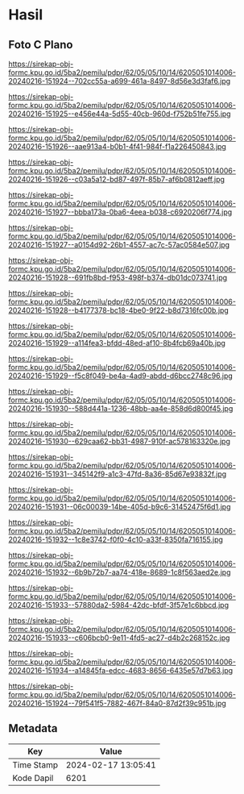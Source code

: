 # Hasil

## Foto C Plano

https://sirekap-obj-formc.kpu.go.id/5ba2/pemilu/pdpr/62/05/05/10/14/6205051014006-20240216-151924--702cc55a-a699-461a-8497-8d56e3d3faf6.jpg

https://sirekap-obj-formc.kpu.go.id/5ba2/pemilu/pdpr/62/05/05/10/14/6205051014006-20240216-151925--e456e44a-5d55-40cb-960d-f752b51fe755.jpg

https://sirekap-obj-formc.kpu.go.id/5ba2/pemilu/pdpr/62/05/05/10/14/6205051014006-20240216-151926--aae913a4-b0b1-4f41-984f-f1a226450843.jpg

https://sirekap-obj-formc.kpu.go.id/5ba2/pemilu/pdpr/62/05/05/10/14/6205051014006-20240216-151926--c03a5a12-bd87-497f-85b7-af6b0812aeff.jpg

https://sirekap-obj-formc.kpu.go.id/5ba2/pemilu/pdpr/62/05/05/10/14/6205051014006-20240216-151927--bbba173a-0ba6-4eea-b038-c6920206f774.jpg

https://sirekap-obj-formc.kpu.go.id/5ba2/pemilu/pdpr/62/05/05/10/14/6205051014006-20240216-151927--a0154d92-26b1-4557-ac7c-57ac0584e507.jpg

https://sirekap-obj-formc.kpu.go.id/5ba2/pemilu/pdpr/62/05/05/10/14/6205051014006-20240216-151928--691fb8bd-f953-498f-b374-db01dc073741.jpg

https://sirekap-obj-formc.kpu.go.id/5ba2/pemilu/pdpr/62/05/05/10/14/6205051014006-20240216-151928--b4177378-bc18-4be0-9f22-b8d7316fc00b.jpg

https://sirekap-obj-formc.kpu.go.id/5ba2/pemilu/pdpr/62/05/05/10/14/6205051014006-20240216-151929--a114fea3-bfdd-48ed-af10-8b4fcb69a40b.jpg

https://sirekap-obj-formc.kpu.go.id/5ba2/pemilu/pdpr/62/05/05/10/14/6205051014006-20240216-151929--f5c8f049-be4a-4ad9-abdd-d6bcc2748c96.jpg

https://sirekap-obj-formc.kpu.go.id/5ba2/pemilu/pdpr/62/05/05/10/14/6205051014006-20240216-151930--588d441a-1236-48bb-aa4e-858d6d800f45.jpg

https://sirekap-obj-formc.kpu.go.id/5ba2/pemilu/pdpr/62/05/05/10/14/6205051014006-20240216-151930--629caa62-bb31-4987-910f-ac578163320e.jpg

https://sirekap-obj-formc.kpu.go.id/5ba2/pemilu/pdpr/62/05/05/10/14/6205051014006-20240216-151931--345142f9-a1c3-47fd-8a36-85d67e93832f.jpg

https://sirekap-obj-formc.kpu.go.id/5ba2/pemilu/pdpr/62/05/05/10/14/6205051014006-20240216-151931--06c00039-14be-405d-b9c6-31452475f6d1.jpg

https://sirekap-obj-formc.kpu.go.id/5ba2/pemilu/pdpr/62/05/05/10/14/6205051014006-20240216-151932--1c8e3742-f0f0-4c10-a33f-8350fa716155.jpg

https://sirekap-obj-formc.kpu.go.id/5ba2/pemilu/pdpr/62/05/05/10/14/6205051014006-20240216-151932--6b9b72b7-aa74-418e-8689-1c8f563aed2e.jpg

https://sirekap-obj-formc.kpu.go.id/5ba2/pemilu/pdpr/62/05/05/10/14/6205051014006-20240216-151933--57880da2-5984-42dc-bfdf-3f57e1c6bbcd.jpg

https://sirekap-obj-formc.kpu.go.id/5ba2/pemilu/pdpr/62/05/05/10/14/6205051014006-20240216-151933--c606bcb0-9e11-4fd5-ac27-d4b2c268152c.jpg

https://sirekap-obj-formc.kpu.go.id/5ba2/pemilu/pdpr/62/05/05/10/14/6205051014006-20240216-151934--a14845fa-edcc-4683-8656-6435e57d7b63.jpg

https://sirekap-obj-formc.kpu.go.id/5ba2/pemilu/pdpr/62/05/05/10/14/6205051014006-20240216-151924--79f541f5-7882-467f-84a0-87d2f39c951b.jpg


## Metadata

| Key        | Value               |
| ---------- | ------------------- |
| Time Stamp | 2024-02-17 13:05:41 |
| Kode Dapil | 6201                |



